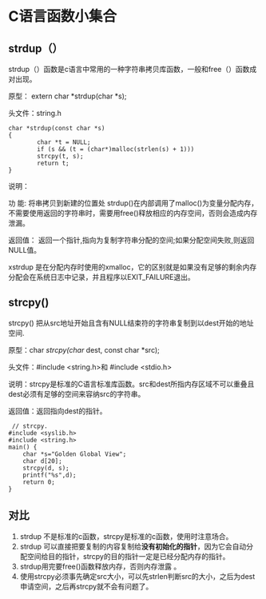 # C语言函数小集合
## strdup（）
strdup（）函数是c语言中常用的一种字符串拷贝库函数，一般和free（）函数成对出现。

原型： extern char *strdup(char *s);

头文件：string.h
```Shell
char *strdup(const char *s)
{
        char *t = NULL;
        if (s && (t = (char*)malloc(strlen(s) + 1)))
        strcpy(t, s);
        return t;
}  
```
说明：

功 能: 将串拷贝到新建的位置处
strdup()在内部调用了malloc()为变量分配内存，不需要使用返回的字符串时，需要用free()释放相应的内存空间，否则会造成内存泄漏。

返回值：
返回一个指针,指向为复制字符串分配的空间;如果分配空间失败,则返回NULL值。

xstrdup 是在分配内存时使用的xmalloc，它的区别就是如果没有足够的剩余内存分配会在系统日志中记录，并且程序以EXIT_FAILURE退出。
## strcpy()
strcpy() 把从src地址开始且含有NULL结束符的字符串复制到以dest开始的地址空间.

原型：char *strcpy(char* dest, const char *src);

头文件：#include <string.h>和 #include <stdio.h>

说明：strcpy是标准的C语言标准库函数。src和dest所指内存区域不可以重叠且 dest必须有足够的空间来容纳src的字符串。

返回值：返回指向dest的指针。
```Shell
 // strcpy.     
#include <syslib.h>
#include <string.h>     
main() {        
    char *s="Golden Global View";
    char d[20]; 
    strcpy(d, s);
    printf("%s",d);       
    return 0;    
}
 ```
## 对比
1. strdup 不是标准的c函数，strcpy是标准的c函数，使用时注意场合。
2. strdup 可以直接把要复制的内容复制给**没有初始化的指针**，因为它会自动分配空间给目的指针，strcpy的目的指针一定是已经分配内存的指针。
3. strdup用完要free()函数释放内存，否则内存泄露 。
4. 使用strcpy必须事先确定src大小，可以先strlen判断src的大小，之后为dest申请空间，之后再strcpy就不会有问题了。
